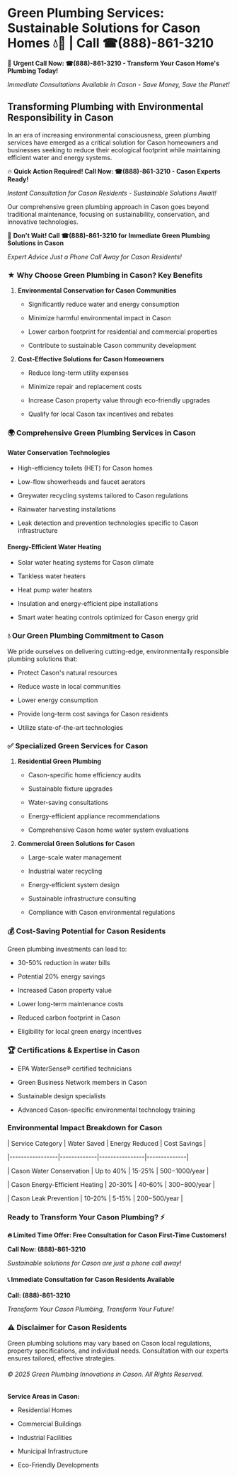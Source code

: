 # Green Plumbing Services: Sustainable Solutions for Cason Homes 💧🌿 | Call ☎(888)-861-3210

🚨 **Urgent Call Now: ☎(888)-861-3210 - Transform Your Cason Home's Plumbing Today!**
*Immediate Consultations Available in Cason - Save Money, Save the Planet!*

## Transforming Plumbing with Environmental Responsibility in Cason

In an era of increasing environmental consciousness, green plumbing services have emerged as a critical solution for Cason homeowners and businesses seeking to reduce their ecological footprint while maintaining efficient water and energy systems. 

🔥 **Quick Action Required! Call Now: ☎(888)-861-3210 - Cason Experts Ready!**
*Instant Consultation for Cason Residents - Sustainable Solutions Await!*

Our comprehensive green plumbing approach in Cason goes beyond traditional maintenance, focusing on sustainability, conservation, and innovative technologies.

🚨 **Don't Wait! Call ☎(888)-861-3210 for Immediate Green Plumbing Solutions in Cason**
*Expert Advice Just a Phone Call Away for Cason Residents!*

### ★ Why Choose Green Plumbing in Cason? Key Benefits

1. **Environmental Conservation for Cason Communities** 
   - Significantly reduce water and energy consumption
   - Minimize harmful environmental impact in Cason
   - Lower carbon footprint for residential and commercial properties
   - Contribute to sustainable Cason community development

2. **Cost-Effective Solutions for Cason Homeowners** 
   - Reduce long-term utility expenses
   - Minimize repair and replacement costs
   - Increase Cason property value through eco-friendly upgrades
   - Qualify for local Cason tax incentives and rebates

### 🌍 Comprehensive Green Plumbing Services in Cason

#### Water Conservation Technologies
- High-efficiency toilets (HET) for Cason homes
- Low-flow showerheads and faucet aerators
- Greywater recycling systems tailored to Cason regulations
- Rainwater harvesting installations
- Leak detection and prevention technologies specific to Cason infrastructure

#### Energy-Efficient Water Heating
- Solar water heating systems for Cason climate
- Tankless water heaters
- Heat pump water heaters
- Insulation and energy-efficient pipe installations
- Smart water heating controls optimized for Cason energy grid

### 💧 Our Green Plumbing Commitment to Cason

We pride ourselves on delivering cutting-edge, environmentally responsible plumbing solutions that:
- Protect Cason's natural resources
- Reduce waste in local communities
- Lower energy consumption
- Provide long-term cost savings for Cason residents
- Utilize state-of-the-art technologies

### ✅ Specialized Green Services for Cason

1. **Residential Green Plumbing**
   - Cason-specific home efficiency audits
   - Sustainable fixture upgrades
   - Water-saving consultations
   - Energy-efficient appliance recommendations
   - Comprehensive Cason home water system evaluations

2. **Commercial Green Solutions for Cason**
   - Large-scale water management
   - Industrial water recycling
   - Energy-efficient system design
   - Sustainable infrastructure consulting
   - Compliance with Cason environmental regulations

### 💰 Cost-Saving Potential for Cason Residents

Green plumbing investments can lead to:
- 30-50% reduction in water bills
- Potential 20% energy savings
- Increased Cason property value
- Lower long-term maintenance costs
- Reduced carbon footprint in Cason
- Eligibility for local green energy incentives

### 🏆 Certifications & Expertise in Cason

- EPA WaterSense® certified technicians
- Green Business Network members in Cason
- Sustainable design specialists
- Advanced Cason-specific environmental technology training

### Environmental Impact Breakdown for Cason

| Service Category | Water Saved | Energy Reduced | Cost Savings |
|-----------------|-------------|----------------|--------------|
| Cason Water Conservation | Up to 40% | 15-25% | $500-$1000/year |
| Cason Energy-Efficient Heating | 20-30% | 40-60% | $300-$800/year |
| Cason Leak Prevention | 10-20% | 5-15% | $200-$500/year |

### Ready to Transform Your Cason Plumbing? ⚡

**🔥 Limited Time Offer: Free Consultation for Cason First-Time Customers!**

**Call Now: (888)-861-3210**
*Sustainable solutions for Cason are just a phone call away!*

#### 📞 Immediate Consultation for Cason Residents Available

**Call: (888)-861-3210**
*Transform Your Cason Plumbing, Transform Your Future!*

### ⚠️ Disclaimer for Cason Residents

Green plumbing solutions may vary based on Cason local regulations, property specifications, and individual needs. Consultation with our experts ensures tailored, effective strategies.

###### © 2025 Green Plumbing Innovations in Cason. All Rights Reserved.

**Service Areas in Cason:** 
- Residential Homes
- Commercial Buildings
- Industrial Facilities
- Municipal Infrastructure
- Eco-Friendly Developments